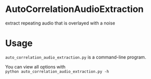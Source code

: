 # AutoCorrelationAudioExtraction
extract repeating audio that is overlayed with a noise

# Usage
`auto_correlation_audio_extraction.py` is a command-line program. 

You can view all options with \
`python auto_correlation_audio_extraction.py -h`
 
